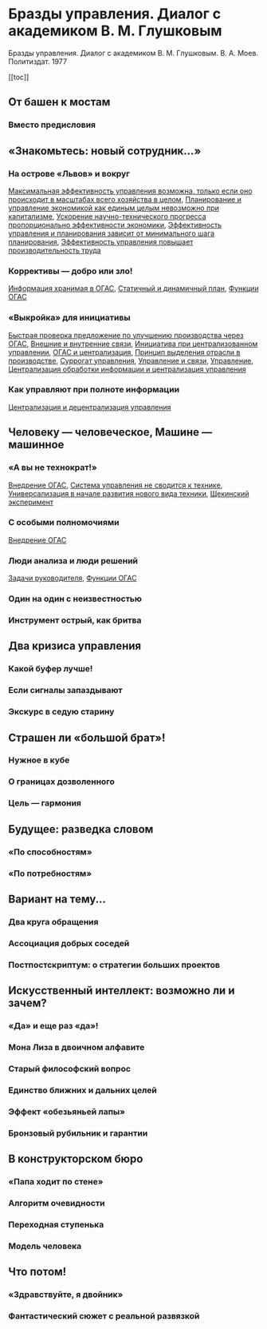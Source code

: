 # Бразды управления. Диалог с академиком В. М. Глушковым

Бразды управления. Диалог с академиком В. М. Глушковым. В. А. Моев. Политиздат. 1977

[[toc]]

## От башен к мостам

### Вместо предисловия

## «Знакомьтесь: новый сотрудник...»

### На острове «Львов» и вокруг

[Максимальная эффективность управления возможна, только если оно происходит в масштабах всего хозяйства в целом](20230129161611.md), [Планирование и управление экономикой как единым целым невозможно при капитализме](20230129162815.md), [Ускорение научно-технического прогресса пропорционально эффективности экономики](20230129163327.md), [Эффективность управления и планирования зависит от минимального шага планирования](20230129160949.md), [Эффективность управления повышает производительность труда](20230129154445.md)

### Коррективы — добро или зло!

[Информация хранимая в ОГАС](20230129164947.md), [Статичный и динамичный план](20230129165651.md), [Функции ОГАС](20230129164212.md)

### «Выкройка» для инициативы

[Быстрая проверка предложение по улучшению производства через ОГАС](20230205190743.md), [Внешние и внутренние связи](20230205185154.md), [Инициатива при централизованном управлении](20230205184142.md), [ОГАС и централизация](20230205192148.md), [Принцип выделения отрасли в производстве](20230205184324.md), [Суррогат управления](20230205191648.md), [Управление и связи](20230205185146.md), [Управление](20230129171624.md), [Централизация обработки информации и централизация управления](20230205192612.md)

### Как управляют при полноте информации

[Централизация и децентрализация управления](20230205193533.md)

## Человеку — человеческое, Машине — машинное

### «А вы не технократ!»

[Внедрение ОГАС](20230205202101.md), [Система управления не сводится к технике](20230205195319.md), [Универсализация в начале развития нового вида техники](20230205200713.md), [Щекинский эксперимент](20230205200216.md)

### С особыми полномочиями

[Внедрение ОГАС](20230205202101.md)

### Люди анализа и люди решений

[Задачи руководителя](20230205203108.md), [Функции ОГАС](20230129164212.md)

### Один на один с неизвестностью

### Инструмент острый, как бритва

## Два кризиса управления

### Какой буфер лучше!

### Если сигналы запаздывают

### Экскурс в седую старину

## Страшен ли «большой брат»!

### Нужное в кубе

### О границах дозволенного

### Цель — гармония

## Будущее: разведка словом

### «По способностям»

### «По потребностям»

## Вариант на тему...

### Два круга обращения

### Ассоциация добрых соседей

### Постпостскриптум: о стратегии больших проектов

## Искусственный интеллект: возможно ли и зачем?

### «Да» и еще раз «да»!

### Мона Лиза в двоичном алфавите

### Старый философский вопрос

### Единство ближних и дальних целей

### Эффект «обезьяньей лапы»

### Бронзовый рубильник и гарантии

## В конструкторском бюро

### «Папа ходит по стене»

### Алгоритм очевидности

### Переходная ступенька

### Модель человека

## Что потом!

### «Здравствуйте, я двойник»

### Фантастический сюжет с реальной развязкой
